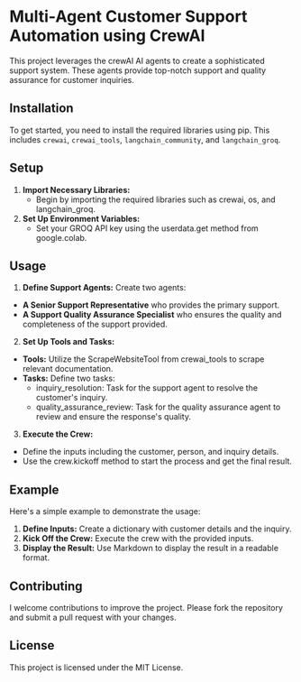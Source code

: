 # Multi-Agent Customer Support Automation using CrewAI
This project leverages the crewAI AI agents to create a sophisticated support system. These agents provide top-notch support and quality assurance for customer inquiries.

## Installation
To get started, you need to install the required libraries using pip. This includes `crewai`, `crewai_tools`, `langchain_community`, and `langchain_groq`.

## Setup
1. **Import Necessary Libraries:**
   - Begin by importing the required libraries such as crewai, os, and langchain_groq.
2. **Set Up Environment Variables:**
   - Set your GROQ API key using the userdata.get method from google.colab.

## Usage
1. **Define Support Agents:** Create two agents:

 - **A Senior Support Representative** who provides the primary support.
 - **A Support Quality Assurance Specialist** who ensures the quality and completeness of the support provided.
   
2. **Set Up Tools and Tasks:**

- **Tools:** Utilize the ScrapeWebsiteTool from crewai_tools to scrape relevant documentation.
- **Tasks:** Define two tasks:
  - inquiry_resolution: Task for the support agent to resolve the customer's inquiry.
  - quality_assurance_review: Task for the quality assurance agent to review and ensure the response's quality.

3. **Execute the Crew:**

- Define the inputs including the customer, person, and inquiry details.
- Use the crew.kickoff method to start the process and get the final result.

## Example
Here's a simple example to demonstrate the usage:

1. **Define Inputs:** Create a dictionary with customer details and the inquiry.
2. **Kick Off the Crew:** Execute the crew with the provided inputs.
3. **Display the Result:** Use Markdown to display the result in a readable format.
   
## Contributing
I welcome contributions to improve the project. Please fork the repository and submit a pull request with your changes.

## License
This project is licensed under the MIT License.
